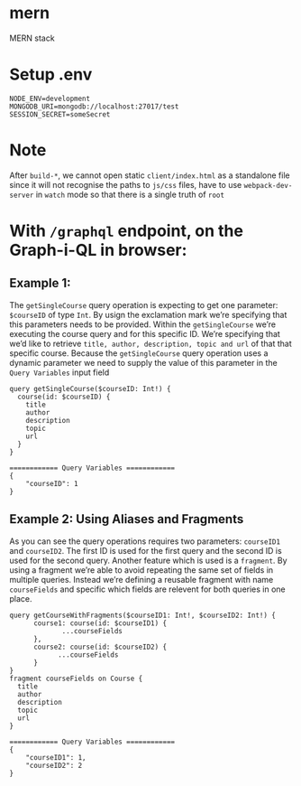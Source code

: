# mern
MERN stack

# Setup .env
```
NODE_ENV=development
MONGODB_URI=mongodb://localhost:27017/test
SESSION_SECRET=someSecret
```

# Note
After `build-*`, we cannot open static `client/index.html` as a standalone file since it will not recognise the paths to `js/css` files, have to use `webpack-dev-server` in `watch` mode so that there is a single truth of `root`

# With `/graphql` endpoint, on the Graph-i-QL in browser:
## Example 1:
The `getSingleCourse` query operation is expecting to get one parameter: `$courseID` of type `Int`. By usign the exclamation mark we’re specifying that this parameters needs to be provided.
Within the `getSingleCourse` we’re executing the course query and for this specific ID. We’re specifying that we’d like to retrieve `title, author, description, topic and url` of that that specific course.
Because the `getSingleCourse` query operation uses a dynamic parameter we need to supply the value of this parameter in the `Query Variables` input field
```
query getSingleCourse($courseID: Int!) {
  course(id: $courseID) {
    title
    author
    description
    topic
    url
  }
}

============ Query Variables ============
{
    "courseID": 1
}
```
## Example 2: Using Aliases and Fragments
As you can see the query operations requires two parameters: `courseID1` and `courseID2`. The first ID is used for the first query and the second ID is used for the second query.
Another feature which is used is a `fragment`. By using a fragment we’re able to avoid repeating the same set of fields in multiple queries. Instead we’re defining a reusable fragment with name `courseFields` and specific which fields are relevent for both queries in one place.
```
query getCourseWithFragments($courseID1: Int!, $courseID2: Int!) {
      course1: course(id: $courseID1) {
             ...courseFields
      },
      course2: course(id: $courseID2) {
            ...courseFields
      } 
}
fragment courseFields on Course {
  title
  author
  description
  topic
  url
}

============ Query Variables ============
{ 
    "courseID1": 1,
    "courseID2": 2
}
```